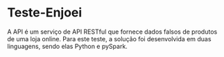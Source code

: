 # Teste-Enjoei
A API é um serviço de API RESTful que fornece dados falsos de produtos de uma loja online. Para este teste, a solução foi desenvolvida em duas linguagens, sendo elas Python e pySpark.
